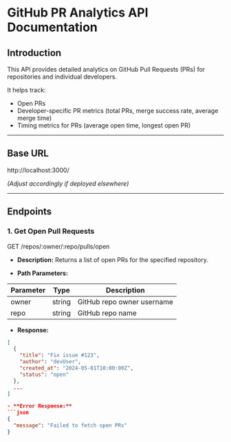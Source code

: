 # GitHub PR Analytics API Documentation

## Introduction

This API provides detailed analytics on GitHub Pull Requests (PRs) for repositories and individual developers.

It helps track:
- Open PRs
- Developer-specific PR metrics (total PRs, merge success rate, average merge time)
- Timing metrics for PRs (average open time, longest open PR)

---

## Base URL

http://localhost:3000/


*(Adjust accordingly if deployed elsewhere)*

---

## Endpoints

### 1. Get Open Pull Requests

GET /repos/:owner/:repo/pulls/open


- **Description:** Returns a list of open PRs for the specified repository.

- **Path Parameters:**

| Parameter | Type   | Description                |
| --------- | ------ | --------------------------|
| owner     | string | GitHub repo owner username |
| repo      | string | GitHub repo name           |

- **Response:**

```json
[
  {
    "title": "Fix issue #123",
    "author": "devUser",
    "created_at": "2024-05-01T10:00:00Z",
    "status": "open"
  },
  ...
]

- **Error Response:**
```json
{
  "message": "Failed to fetch open PRs"
}

